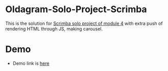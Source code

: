 # Oldagram-Solo-Project-Scrimba
This is the solution for [Scrimba solo project of module 4](https://scrimba.com/learn/frontend/solo-project-oldagram-co2274297820a9405442e3a2a) with extra push of rendering HTML through JS, making carousel.

# Demo
- Demo link is [here](https://oldagram-app.netlify.app)
